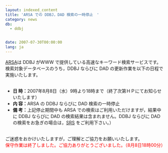 ```yaml
---
layout: indexed_content
title: 'ARSA での DDBJ，DAD 検索の一時停止　'
category: news
db:
  - ddbj


date: 2007-07-30T00:00:00
lang: ja
---
```


<html><a href="http://arsa.ddbj.nig.ac.jp/">ARSA</a>は DDBJ がWWW で提供している高速なキーワード検索サービスです。検索対象データベースのうち，DDBJ ならびに DAD の更新作業を以下の日程で実施いたします。<br>

<ul><br>
    <li><b>日 時：</b>2007年8月8日（水）9時より18時まで（終了次第ＨＰにてお知らせいたします）<br></li>
    <li><b>内 容：</b>ARSA の DDBJ ならびに DAD 検索の一時停止<br></li>
    <li><b>備 考：</b>上記停止期間中も ARSA での検索はご利用いただけますが，結果中に DDBJ ならびに DAD の検索結果は含まれません。DDBJ ならびに DAD の検索をお急ぎの場合は，<a href="http://srs.ddbj.nig.ac.jp/top%E3%83%BCj.html">SRS</a> をご利用下さい。）<br></li>
</ul><br>ご迷惑をおかけいたしますが，ご理解とご協力をお願いいたします。<br>
<font color="#ff0000"> 保守作業は終了しました。ご協力ありがとうございました。（8月8日18時00分）</font>
</html>
